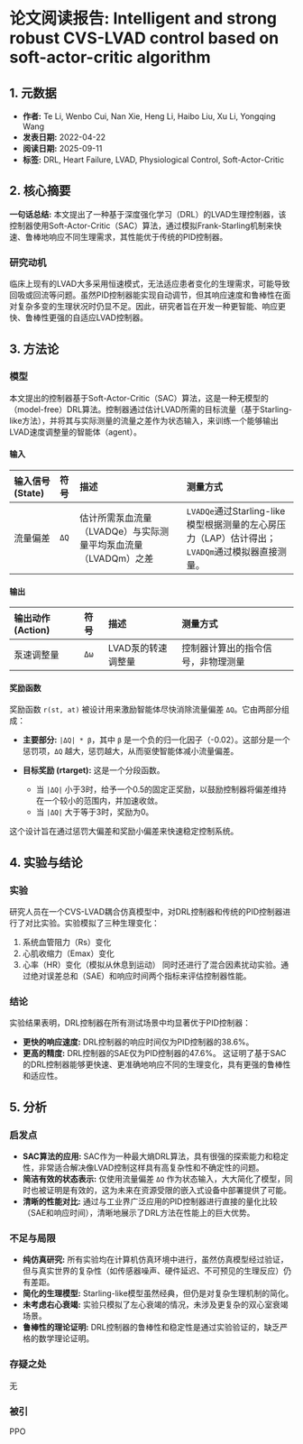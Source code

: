 # 论文阅读报告: Intelligent and strong robust CVS-LVAD control based on soft-actor-critic algorithm

## **1. 元数据**
- **作者:** Te Li, Wenbo Cui, Nan Xie, Heng Li, Haibo Liu, Xu Li, Yongqing Wang
- **发表日期:** 2022-04-22
- **阅读日期:** 2025-09-11
- **标签:** DRL, Heart Failure, LVAD, Physiological Control, Soft-Actor-Critic

## **2. 核心摘要**
**一句话总结:** 本文提出了一种基于深度强化学习（DRL）的LVAD生理控制器，该控制器使用Soft-Actor-Critic（SAC）算法，通过模拟Frank-Starling机制来快速、鲁棒地响应不同生理需求，其性能优于传统的PID控制器。

### 研究动机
临床上现有的LVAD大多采用恒速模式，无法适应患者变化的生理需求，可能导致回吸或回流等问题。虽然PID控制器能实现自动调节，但其响应速度和鲁棒性在面对复杂多变的生理状况时仍显不足。因此，研究者旨在开发一种更智能、响应更快、鲁棒性更强的自适应LVAD控制器。

## **3. 方法论**
### 模型
本文提出的控制器基于Soft-Actor-Critic（SAC）算法，这是一种无模型的（model-free）DRL算法。控制器通过估计LVAD所需的目标流量（基于Starling-like方法），并将其与实际测量的流量之差作为状态输入，来训练一个能够输出LVAD速度调整量的智能体（agent）。
#### 输入
| 输入信号 (State) | 符号 | 描述 | 测量方式 |
| :--- | :--- | :--- | :--- |
| 流量偏差 | `ΔQ` | 估计所需泵血流量（LVADQe）与实际测量平均泵血流量（LVADQm）之差 | `LVADQe`通过Starling-like模型根据测量的左心房压力（LAP）估计得出；`LVADQm`通过模拟器直接测量。 |
#### 输出
| 输出动作 (Action) | 符号 | 描述 | 测量方式 |
| :--- | :--- | :--- | :--- |
| 泵速调整量 | `Δω` | LVAD泵的转速调整量 | 控制器计算出的指令信号，非物理测量 |

#### 奖励函数
奖励函数 `r(st, at)` 被设计用来激励智能体尽快消除流量偏差 `ΔQ`。它由两部分组成：

- **主要部分:** `|ΔQ| * β`，其中 `β` 是一个负的归一化因子（-0.02）。这部分是一个惩罚项，`ΔQ` 越大，惩罚越大，从而驱使智能体减小流量偏差。

- **目标奖励 (rtarget):** 这是一个分段函数。
    - 当 `|ΔQ|` 小于3时，给予一个0.5的固定正奖励，以鼓励控制器将偏差维持在一个较小的范围内，并加速收敛。
    - 当 `|ΔQ|` 大于等于3时，奖励为0。

这个设计旨在通过惩罚大偏差和奖励小偏差来快速稳定控制系统。

## **4. 实验与结论**
### 实验
研究人员在一个CVS-LVAD耦合仿真模型中，对DRL控制器和传统的PID控制器进行了对比实验。实验模拟了三种生理变化：
1.  系统血管阻力（Rs）变化
2.  心肌收缩力（Emax）变化
3.  心率（HR）变化（模拟从休息到运动）
同时还进行了混合因素扰动实验。通过绝对误差总和（SAE）和响应时间两个指标来评估控制器性能。

### 结论
实验结果表明，DRL控制器在所有测试场景中均显著优于PID控制器：
- **更快的响应速度:** DRL控制器的响应时间仅为PID控制器的38.6%。
- **更高的精度:** DRL控制器的SAE仅为PID控制器的47.6%。
这证明了基于SAC的DRL控制器能够更快速、更准确地响应不同的生理变化，具有更强的鲁棒性和适应性。

## **5. 分析**
### 启发点
- **SAC算法的应用:** SAC作为一种最大熵DRL算法，具有很强的探索能力和稳定性，非常适合解决像LVAD控制这样具有高复杂性和不确定性的问题。
- **简洁有效的状态表示:** 仅使用流量偏差 `ΔQ` 作为状态输入，大大简化了模型，同时也被证明是有效的，这为未来在资源受限的嵌入式设备中部署提供了可能。
- **清晰的性能对比:** 通过与工业界广泛应用的PID控制器进行直接的量化比较（SAE和响应时间），清晰地展示了DRL方法在性能上的巨大优势。

### 不足与局限
- **纯仿真研究:** 所有实验均在计算机仿真环境中进行，虽然仿真模型经过验证，但与真实世界的复杂性（如传感器噪声、硬件延迟、不可预见的生理反应）仍有差距。
- **简化的生理模型:** Starling-like模型虽然经典，但仍是对复杂生理机制的简化。
- **未考虑右心衰竭:** 实验只模拟了左心衰竭的情况，未涉及更复杂的双心室衰竭场景。
- **鲁棒性的理论证明:** DRL控制器的鲁棒性和稳定性是通过实验验证的，缺乏严格的数学理论证明。

### 存疑之处
无

### 被引
PPO